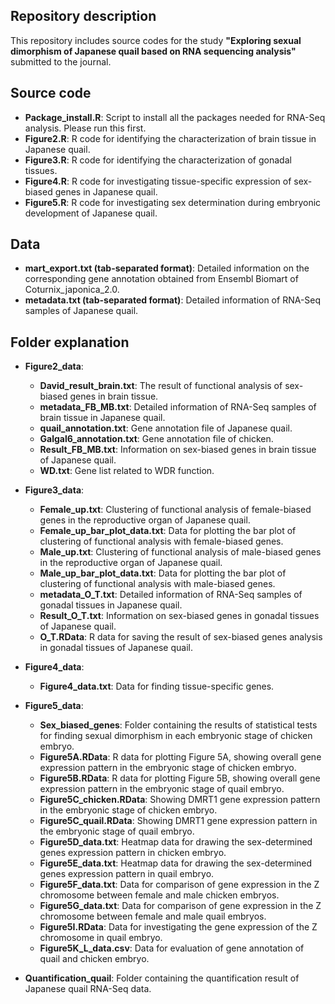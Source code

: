 ## Repository description

This repository includes source codes for the study **"Exploring sexual dimorphism of Japanese quail based on RNA sequencing analysis"** submitted to the journal.

## Source code

- **Package_install.R**: Script to install all the packages needed for RNA-Seq analysis. Please run this first.
- **Figure2.R**: R code for identifying the characterization of brain tissue in Japanese quail.
- **Figure3.R**: R code for identifying the characterization of gonadal tissues.
- **Figure4.R**: R code for investigating tissue-specific expression of sex-biased genes in Japanese quail.
- **Figure5.R**: R code for investigating sex determination during embryonic development of Japanese quail.

## Data

- **mart_export.txt (tab-separated format)**: Detailed information on the corresponding gene annotation obtained from Ensembl Biomart of Coturnix_japonica_2.0.
- **metadata.txt (tab-separated format)**: Detailed information of RNA-Seq samples of Japanese quail.

## Folder explanation

- **Figure2_data**: 
  - **David_result_brain.txt**: The result of functional analysis of sex-biased genes in brain tissue.
  - **metadata_FB_MB.txt**: Detailed information of RNA-Seq samples of brain tissue in Japanese quail.
  - **quail_annotation.txt**: Gene annotation file of Japanese quail.
  - **Galgal6_annotation.txt**: Gene annotation file of chicken.
  - **Result_FB_MB.txt**: Information on sex-biased genes in brain tissue of Japanese quail.
  - **WD.txt**: Gene list related to WDR function.

- **Figure3_data**: 
  - **Female_up.txt**: Clustering of functional analysis of female-biased genes in the reproductive organ of Japanese quail.
  - **Female_up_bar_plot_data.txt**: Data for plotting the bar plot of clustering of functional analysis with female-biased genes.
  - **Male_up.txt**: Clustering of functional analysis of male-biased genes in the reproductive organ of Japanese quail.
  - **Male_up_bar_plot_data.txt**: Data for plotting the bar plot of clustering of functional analysis with male-biased genes.
  - **metadata_O_T.txt**: Detailed information of RNA-Seq samples of gonadal tissues in Japanese quail.
  - **Result_O_T.txt**: Information on sex-biased genes in gonadal tissues of Japanese quail.
  - **O_T.RData**: R data for saving the result of sex-biased genes analysis in gonadal tissues of Japanese quail.

- **Figure4_data**: 
  - **Figure4_data.txt**: Data for finding tissue-specific genes.

- **Figure5_data**: 
  - **Sex_biased_genes**: Folder containing the results of statistical tests for finding sexual dimorphism in each embryonic stage of chicken embryo.
  - **Figure5A.RData**: R data for plotting Figure 5A, showing overall gene expression pattern in the embryonic stage of chicken embryo.
  - **Figure5B.RData**: R data for plotting Figure 5B, showing overall gene expression pattern in the embryonic stage of quail embryo.
  - **Figure5C_chicken.RData**: Showing DMRT1 gene expression pattern in the embryonic stage of chicken embryo.
  - **Figure5C_quail.RData**: Showing DMRT1 gene expression pattern in the embryonic stage of quail embryo.
  - **Figure5D_data.txt**: Heatmap data for drawing the sex-determined genes expression pattern in chicken embryo.
  - **Figure5E_data.txt**: Heatmap data for drawing the sex-determined genes expression pattern in quail embryo.
  - **Figure5F_data.txt**: Data for comparison of gene expression in the Z chromosome between female and male chicken embryos.
  - **Figure5G_data.txt**: Data for comparison of gene expression in the Z chromosome between female and male quail embryos.
  - **Figure5I.RData**: Data for investigating the gene expression of the Z chromosome in quail embryo.
  - **Figure5K_L_data.csv**: Data for evaluation of gene annotation of quail and chicken embryo.

- **Quantification_quail**: Folder containing the quantification result of Japanese quail RNA-Seq data.

